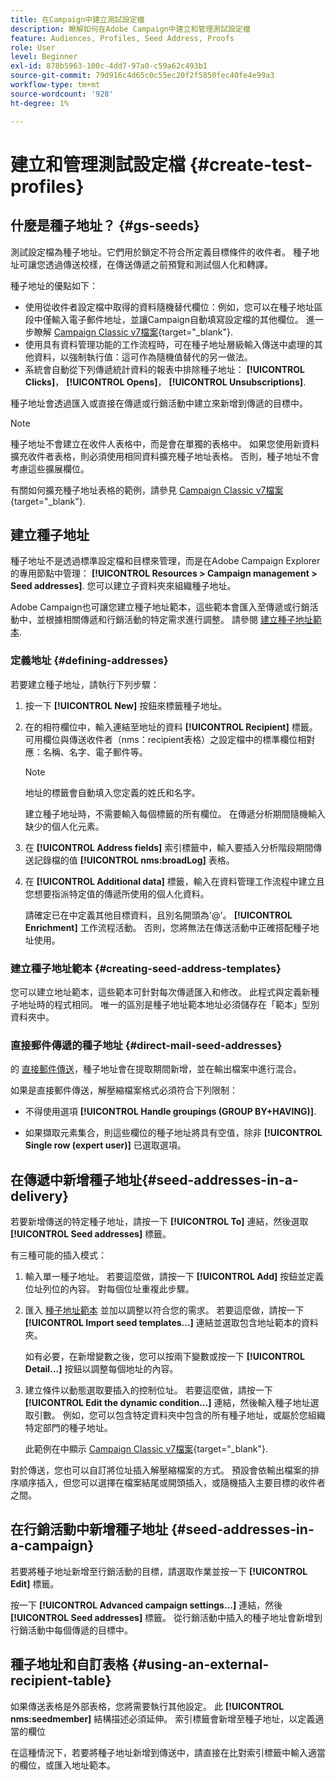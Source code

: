 ```yaml
---
title: 在Campaign中建立測試設定檔
description: 瞭解如何在Adobe Campaign中建立和管理測試設定檔
feature: Audiences, Profiles, Seed Address, Proofs
role: User
level: Beginner
exl-id: 878b5963-100c-4dd7-97a0-c59a62c493b1
source-git-commit: 79d916c4d65c0c55ec20f2f5850fec40fe4e99a3
workflow-type: tm+mt
source-wordcount: '928'
ht-degree: 1%

---
```


# 建立和管理測試設定檔 {#create-test-profiles}

## 什麼是種子地址？ {#gs-seeds}

測試設定檔為種子地址。它們用於鎖定不符合所定義目標條件的收件者。 種子地址可讓您透過傳送校樣，在傳送傳遞之前預覽和測試個人化和轉譯。

種子地址的優點如下：

* 使用從收件者設定檔中取得的資料隨機替代欄位：例如，您可以在種子地址區段中僅輸入電子郵件地址，並讓Campaign自動填寫設定檔的其他欄位。 進一步瞭解 [Campaign Classic v7檔案](https://experienceleague.adobe.com/docs/campaign-classic/using/sending-messages/using-seed-addresses/use-case--selecting-seed-addresses-on-criteria.html){target="_blank"}.
* 使用具有資料管理功能的工作流程時，可在種子地址層級輸入傳送中處理的其他資料，以強制執行值：這可作為隨機值替代的另一做法。
* 系統會自動從下列傳遞統計資料的報表中排除種子地址： **[!UICONTROL Clicks]**， **[!UICONTROL Opens]**， **[!UICONTROL Unsubscriptions]**.

種子地址會透過匯入或直接在傳遞或行銷活動中建立來新增到傳遞的目標中。

>[!NOTE]
>
>種子地址不會建立在收件人表格中，而是會在單獨的表格中。 如果您使用新資料擴充收件者表格，則必須使用相同資料擴充種子地址表格。 否則，種子地址不會考慮這些擴展欄位。
>
>有關如何擴充種子地址表格的範例，請參見 [Campaign Classic v7檔案](https://experienceleague.adobe.com/docs/campaign-classic/using/sending-messages/using-seed-addresses/use-case--selecting-seed-addresses-on-criteria.html){target="_blank"}.



## 建立種子地址

種子地址不是透過標準設定檔和目標來管理，而是在Adobe Campaign Explorer的專用節點中管理： **[!UICONTROL Resources > Campaign management > Seed addresses]**. 您可以建立子資料夾來組織種子地址。

Adobe Campaign也可讓您建立種子地址範本，這些範本會匯入至傳遞或行銷活動中，並根據相關傳遞和行銷活動的特定需求進行調整。 請參閱 [建立種子地址範本](#creating-seed-address-templates).

### 定義地址 {#defining-addresses}

若要建立種子地址，請執行下列步驟：

1. 按一下 **[!UICONTROL New]** 按鈕來標籤種子地址。
1. 在的相符欄位中，輸入連結至地址的資料 **[!UICONTROL Recipient]** 標籤。 可用欄位與傳送收件者（nms：recipient表格）之設定檔中的標準欄位相對應：名稱、名字、電子郵件等。

   >[!NOTE]
   >
   >地址的標籤會自動填入您定義的姓氏和名字。
   >
   >建立種子地址時，不需要輸入每個標籤的所有欄位。 在傳遞分析期間隨機輸入缺少的個人化元素。

1. 在 **[!UICONTROL Address fields]** 索引標籤中，輸入要插入分析階段期間傳送記錄檔的值 **[!UICONTROL nms:broadLog]** 表格。

1. 在 **[!UICONTROL Additional data]** 標籤，輸入在資料管理工作流程中建立且您想要指派特定值的傳遞所使用的個人化資料。

   請確定已在中定義其他目標資料，且別名開頭為&#39;@&#39;。 **[!UICONTROL Enrichment]** 工作流程活動。 否則，您將無法在傳送活動中正確搭配種子地址使用。

### 建立種子地址範本 {#creating-seed-address-templates}

您可以建立地址範本，這些範本可針對每次傳遞匯入和修改。 此程式與定義新種子地址時的程式相同。 唯一的區別是種子地址範本地址必須儲存在「範本」型別資料夾中。

### 直接郵件傳遞的種子地址 {#direct-mail-seed-addresses}

的 [直接郵件傳送](../send/direct-mail.md)，種子地址會在提取期間新增，並在輸出檔案中進行混合。

如果是直接郵件傳送，解壓縮檔案格式必須符合下列限制：

* 不得使用選項 **[!UICONTROL Handle groupings (GROUP BY+HAVING)]**.

* 如果擷取元素集合，則這些欄位的種子地址將具有空值，除非 **[!UICONTROL Single row (expert user)]** 已選取選項。

## 在傳遞中新增種子地址{#seed-addresses-in-a-delivery}

若要新增傳送的特定種子地址，請按一下 **[!UICONTROL To]** 連結，然後選取 **[!UICONTROL Seed addresses]** 標籤。

有三種可能的插入模式：

1. 輸入單一種子地址。  若要這麼做，請按一下 **[!UICONTROL Add]** 按鈕並定義位址列位的內容。 對每個位址重複此步驟。

1. 匯入 [種子地址範本](#creating-seed-address-template) 並加以調整以符合您的需求。 若要這麼做，請按一下 **[!UICONTROL Import seed templates...]** 連結並選取包含地址範本的資料夾。

   如有必要，在新增變數之後，您可以按兩下變數或按一下 **[!UICONTROL Detail...]** 按鈕以調整每個地址的內容。

1. 建立條件以動態選取要插入的控制位址。 若要這麼做，請按一下 **[!UICONTROL Edit the dynamic condition...]** 連結，然後輸入種子地址選取引數。 例如，您可以包含特定資料夾中包含的所有種子地址，或屬於您組織特定部門的種子地址。

   此範例在中顯示 [Campaign Classic v7檔案](https://experienceleague.adobe.com/docs/campaign-classic/using/sending-messages/using-seed-addresses/use-case--selecting-seed-addresses-on-criteria.html){target="_blank"}.

對於傳送，您也可以自訂將位址插入解壓縮檔案的方式。 預設會依輸出檔案的排序順序插入，但您可以選擇在檔案結尾或開頭插入，或隨機插入主要目標的收件者之間。

## 在行銷活動中新增種子地址 {#seed-addresses-in-a-campaign}

若要將種子地址新增至行銷活動的目標，請選取作業並按一下 **[!UICONTROL Edit]** 標籤。

按一下 **[!UICONTROL Advanced campaign settings...]** 連結，然後 **[!UICONTROL Seed addresses]** 標籤。 從行銷活動中插入的種子地址會新增到行銷活動中每個傳遞的目標中。

## 種子地址和自訂表格 {#using-an-external-recipient-table}

如果傳送表格是外部表格，您將需要執行其他設定。 此 **[!UICONTROL nms:seedmember]** 結構描述必須延伸。 索引標籤會新增至種子地址，以定義適當的欄位

在這種情況下，若要將種子地址新增到傳送中，請直接在比對索引標籤中輸入適當的欄位，或匯入地址範本。

<!--The **nms:seedMember** schema extension is [this section](../../configuration/using/seed-addresses.md).-->
